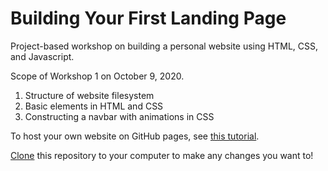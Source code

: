 # Building Your First Landing Page
Project-based workshop on building a personal website using HTML, CSS, and Javascript.

Scope of Workshop 1 on October 9, 2020.
1. Structure of website filesystem 
2. Basic elements in HTML and CSS
3. Constructing a navbar with animations in CSS

To host your own website on GitHub pages, see [this tutorial](https://guides.github.com/features/pages/).

[Clone](https://guides.github.com/features/pages/) this repository to your computer to make any changes you want to!
